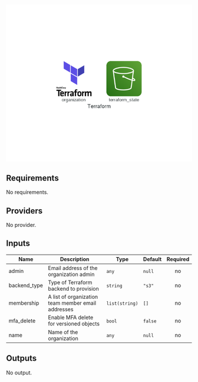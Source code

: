 ![Terraform](terraform.png)

## Requirements

No requirements.

## Providers

No provider.

## Inputs

| Name | Description | Type | Default | Required |
|------|-------------|------|---------|:--------:|
| admin | Email address of the organization admin | `any` | `null` | no |
| backend\_type | Type of Terraform backend to provision | `string` | `"s3"` | no |
| membership | A list of organization team member email addresses | `list(string)` | `[]` | no |
| mfa\_delete | Enable MFA delete for versioned objects | `bool` | `false` | no |
| name | Name of the organization | `any` | `null` | no |

## Outputs

No output.

